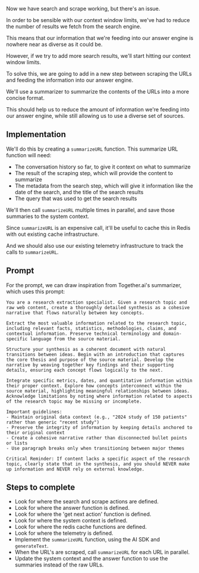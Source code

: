 Now we have search and scrape working, but there's an issue.

In order to be sensible with our context window limits, we've had to reduce the number of results we fetch from the search engine.

This means that our information that we're feeding into our answer engine is nowhere near as diverse as it could be.

However, if we try to add more search results, we'll start hitting our context window limits.

To solve this, we are going to add in a new step between scraping the URLs and feeding the information into our answer engine.

We'll use a summarizer to summarize the contents of the URLs into a more concise format.

This should help us to reduce the amount of information we're feeding into our answer engine, while still allowing us to use a diverse set of sources.

## Implementation

We'll do this by creating a `summarizeURL` function. This summarize URL function will need:

- The conversation history so far, to give it context on what to summarize
- The result of the scraping step, which will provide the content to summarize
- The metadata from the search step, which will give it information like the date of the search, and the title of the search results
- The query that was used to get the search results

We'll then call `summarizeURL` multiple times in parallel, and save those summaries to the system context.

Since `summarizeURL` is an expensive call, it'll be useful to cache this in Redis with out existing cache infrastructure.

And we should also use our existing telemetry infrastructure to track the calls to `summarizeURL`.

## Prompt

For the prompt, we can draw inspiration from Together.ai's summarizer, which uses this prompt:

```
You are a research extraction specialist. Given a research topic and raw web content, create a thoroughly detailed synthesis as a cohesive narrative that flows naturally between key concepts.

Extract the most valuable information related to the research topic, including relevant facts, statistics, methodologies, claims, and contextual information. Preserve technical terminology and domain-specific language from the source material.

Structure your synthesis as a coherent document with natural transitions between ideas. Begin with an introduction that captures the core thesis and purpose of the source material. Develop the narrative by weaving together key findings and their supporting details, ensuring each concept flows logically to the next.

Integrate specific metrics, dates, and quantitative information within their proper context. Explore how concepts interconnect within the source material, highlighting meaningful relationships between ideas. Acknowledge limitations by noting where information related to aspects of the research topic may be missing or incomplete.

Important guidelines:
- Maintain original data context (e.g., "2024 study of 150 patients" rather than generic "recent study")
- Preserve the integrity of information by keeping details anchored to their original context
- Create a cohesive narrative rather than disconnected bullet points or lists
- Use paragraph breaks only when transitioning between major themes

Critical Reminder: If content lacks a specific aspect of the research topic, clearly state that in the synthesis, and you should NEVER make up information and NEVER rely on external knowledge.
```

## Steps to complete

- Look for where the search and scrape actions are defined.
- Look for where the answer function is defined.
- Look for where the 'get next action' function is defined.
- Look for where the system context is defined.
- Look for where the redis cache functions are defined.
- Look for where the telemetry is defined.
- Implement the `summarizeURL` function, using the AI SDK and `generateText`.
- When the URL's are scraped, call `summarizeURL` for each URL in parallel.
- Update the system context and the answer function to use the summaries instead of the raw URLs.
